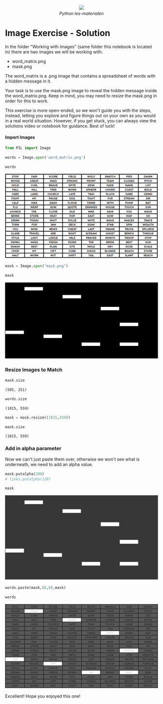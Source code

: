 <center>
    <img src='https://intecbrussel.be/img/logo3.png' width='400px' height='auto'/>
    <br/>
    <em>Python les-materialen</em>
</center>

# Image Exercise - Solution

In the folder "Working with Images" (same folder this notebook is located in) there are two images we will be working with:
* word_matrix.png
* mask.png

The word_matrix is a .png image that contains a spreadsheet of words with a hidden message in it. 

Your task is to use the mask.png image to reveal the hidden message inside the word_matrix.png. Keep in mind, you may need to resize the mask.png in order for this to work.

This exercise is more open-ended, so we won't guide you with the steps, instead, letting you explore and figure things out on your own as you would in a real world situation. However, if you get stuck, you can always view the solutions video or notebook for guidance. Best of luck!

#### Import Images


```python
from PIL import Image
```


```python
words = Image.open('word_matrix.png')
```


```python
words
```




    
![png](02-Opdrachten%20met%20oplossingen_files/02-Opdrachten%20met%20oplossingen_5_0.png)
    




```python
mask = Image.open("mask.png")
```


```python
mask
```




    
![png](02-Opdrachten%20met%20oplossingen_files/02-Opdrachten%20met%20oplossingen_7_0.png)
    



### Resize Images to Match


```python
mask.size
```




    (505, 251)




```python
words.size
```




    (1015, 559)




```python
mask = mask.resize((1015,559))
```


```python
mask.size
```




    (1015, 559)



### Add in alpha parameter

Now we can't just paste them over, otherwise we won't see what is underneath, we need to add an alpha value.


```python
mask.putalpha(200)
# links.putalpha(128)
```


```python
mask
```




    
![png](02-Opdrachten%20met%20oplossingen_files/02-Opdrachten%20met%20oplossingen_15_0.png)
    




```python
words.paste(mask,(0,0),mask)
```


```python
words
```




    
![png](02-Opdrachten%20met%20oplossingen_files/02-Opdrachten%20met%20oplossingen_17_0.png)
    



Excellent! Hope you enjoyed this one!
